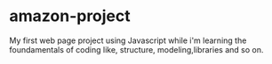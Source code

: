 # amazon-project
My first web page project using Javascript while i'm learning the foundamentals of coding like, structure, modeling,libraries and so on.
